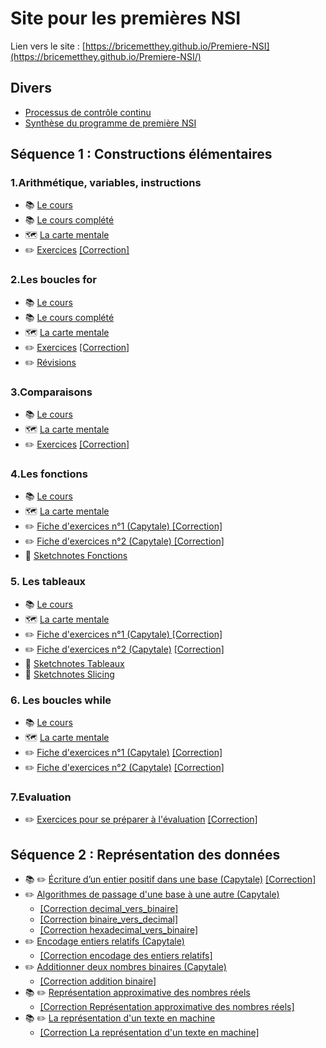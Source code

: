# Site pour les premières NSI

Lien vers le site : [https://bricemetthey.github.io/Premiere-NSI](https://bricemetthey.github.io/Premiere-NSI/)

## Divers

+ [Processus de contrôle continu](https://github.com/BriceMetthey/Premiere-NSI/blob/main/Divers/Controle_Continu.pdf)
+ [Synthèse du programme de première NSI](https://github.com/BriceMetthey/Premiere-NSI/blob/main/Divers/Synth%C3%A8se_programme_premiere_NSI.pdf)

## Séquence 1 : Constructions élémentaires

### 1.Arithmétique, variables, instructions

+ :books: [Le cours](https://github.com/BriceMetthey/Premiere-NSI/blob/main/Sequence_1_constructions_elementaires/1_Affectation/Cours.pdf)
+ 📚 [Le cours complété](https://github.com/BriceMetthey/Premiere-NSI/blob/main/Sequence_1_constructions_elementaires/1_Affectation/Cours-Complet.pdf)
+ :world_map: [La carte mentale](https://github.com/BriceMetthey/Premiere-NSI/blob/main/Sequence_1_constructions_elementaires/1_Affectation/Constructions%20%C3%A9l%C3%A9mentaires%20-%20Variables.svg)
+ :pencil2: [Exercices](https://github.com/BriceMetthey/Premiere-NSI/blob/main/Sequence_1_constructions_elementaires/1_Affectation/Exercices.pdf) [[Correction]](https://github.com/BriceMetthey/Premiere-NSI/blob/main/Sequence_1_constructions_elementaires/1_Affectation/Exercices_corrig%C3%A9s.pdf)
  
### 2.Les boucles for

+ :books: [Le cours](https://github.com/BriceMetthey/Premiere-NSI/blob/main/Sequence_1_constructions_elementaires/2_Boucles_for/Cours.pdf)
+ 📚 [Le cours complété](https://github.com/BriceMetthey/Premiere-NSI/blob/main/Sequence_1_constructions_elementaires/2_Boucles_for/Cours_complet.pdf)
+ :world_map: [La carte mentale](https://github.com/BriceMetthey/Premiere-NSI/blob/main/Sequence_1_constructions_elementaires/2_Boucles_for/Constructions%20%C3%A9l%C3%A9mentaires%20-%20Les%20boucles%20for.svg
)
+ :pencil2: [Exercices](https://github.com/BriceMetthey/Premiere-NSI/blob/main/Sequence_1_constructions_elementaires/2_Boucles_for/Exercices.pdf) [[Correction]](https://github.com/BriceMetthey/Premiere-NSI/blob/main/Sequence_1_constructions_elementaires/2_Boucles_for/Exercices_corrig%C3%A9s.pdf)
+ :pencil2: [Révisions](https://github.com/BriceMetthey/Premiere-NSI/blob/main/Sequence_1_constructions_elementaires/2_Boucles_for/R%C3%A9visions.pdf)
  
### 3.Comparaisons

+ :books: [Le cours](https://github.com/BriceMetthey/Premiere-NSI/blob/main/Sequence_1_constructions_elementaires/3_Comparaisons/Cours.pdf)
+ :world_map: [La carte mentale](https://github.com/BriceMetthey/Premiere-NSI/blob/main/Sequence_1_constructions_elementaires/3_Comparaisons/Constructions%20%C3%A9l%C3%A9mentaires%20-%20Comparaisons.svg)
+ :pencil2: [Exercices](https://github.com/BriceMetthey/Premiere-NSI/blob/main/Sequence_1_constructions_elementaires/3_Comparaisons/Exercices.pdf) [[Correction]](https://github.com/BriceMetthey/Premiere-NSI/blob/main/Sequence_1_constructions_elementaires/3_Comparaisons/Exercices_corrig%C3%A9s.pdf)
  
### 4.Les fonctions

+ :books: [Le cours](https://github.com/BriceMetthey/Premiere-NSI/blob/main/Sequence_1_constructions_elementaires/4_Fonctions/Cours.pdf)
+ :world_map: [La carte mentale](https://github.com/BriceMetthey/Premiere-NSI/blob/main/Sequence_1_constructions_elementaires/4_Fonctions/Constructions%20%C3%A9l%C3%A9mentaires%20-%20Les%20fonctions.svg)
+ :pencil2: [Fiche d'exercices n°1 (Capytale) ](https://capytale2.ac-paris.fr/web/c/72de-4121685) [[Correction]](https://github.com/BriceMetthey/Premiere-NSI/blob/main/Sequence_1_constructions_elementaires/4_Fonctions/Exercices_corrig%C3%A9s.pdf)
+ :pencil2: [Fiche d'exercices n°2 (Capytale) ](https://capytale2.ac-paris.fr/web/c/f8dc-4210705) [[Correction]](https://github.com/BriceMetthey/Premiere-NSI/blob/main/Sequence_1_constructions_elementaires/4_Fonctions/Exercices-suite__corrig%C3%A9s.pdf)
+ :dart: [Sketchnotes Fonctions](https://github.com/BriceMetthey/Premiere-NSI/blob/main/Sequence_1_constructions_elementaires/4_Fonctions/Sketchnote.pdf)

### 5. Les tableaux

+ :books: [Le cours](https://capytale2.ac-paris.fr/web/c/2336-4265077)
+ :world_map: [La carte mentale](https://github.com/BriceMetthey/Premiere-NSI/blob/main/Sequence_1_constructions_elementaires/5_Tableaux/Constructions%20%C3%A9l%C3%A9mentaires%20-%20Les%20tableaux.svg)
+ :pencil2: [Fiche d'exercices n°1 (Capytale) ](https://capytale2.ac-paris.fr/web/c/df63-4265224) [[Correction]](https://github.com/BriceMetthey/Premiere-NSI/blob/main/Sequence_1_constructions_elementaires/5_Tableaux/Fiche_Exercices_1_Correction.pdf)
+ :pencil2: [Fiche d'exercices n°2 (Capytale)](https://capytale2.ac-paris.fr/web/c/c23d-4311060) [[Correction]](https://github.com/BriceMetthey/Premiere-NSI/blob/main/Sequence_1_constructions_elementaires/5_Tableaux/Fiche_Exercices_2_Correction.pdf)
+ :dart: [Sketchnotes Tableaux](https://github.com/BriceMetthey/Premiere-NSI/blob/main/Sequence_1_constructions_elementaires/5_Tableaux/Sketchnote.pdf)
+ :dart: [Sketchnotes Slicing](https://github.com/BriceMetthey/Premiere-NSI/blob/main/Sequence_1_constructions_elementaires/5_Tableaux/Sketchnotes_2.pdf)

### 6. Les boucles while
+ :books: [Le cours](https://capytale2.ac-paris.fr/web/c/4107-4311316)
+ :world_map: [La carte mentale](https://github.com/BriceMetthey/Premiere-NSI/blob/main/Sequence_1_constructions_elementaires/6_Boucles_while/Constructions%20%C3%A9l%C3%A9mentaires%20-%20La%20boucle%20while.svg)
+ :pencil2: [Fiche d'exercices n°1 (Capytale)](https://capytale2.ac-paris.fr/web/c/c37a-4311439) [[Correction]](https://github.com/BriceMetthey/Premiere-NSI/blob/main/Sequence_1_constructions_elementaires/6_Boucles_while/Fiche_Exercices_1_Correction.pdf)
+ ✏️ [Fiche d'exercices n°2 (Capytale)](https://capytale2.ac-paris.fr/web/c/89e4-4346347) [[Correction]](https://github.com/BriceMetthey/Premiere-NSI/blob/main/Sequence_1_constructions_elementaires/6_Boucles_while/Fiche_Exercices_2_Correction.pdf)

### 7.Evaluation

+ :pencil2: [Exercices pour se préparer à l'évaluation](https://github.com/BriceMetthey/Premiere-NSI/blob/main/Sequence_1_constructions_elementaires/7_Evaluation/Pr%C3%A9paration_%C3%A9valuation_1.pdf) [[Correction]](https://github.com/BriceMetthey/Premiere-NSI/blob/main/Sequence_1_constructions_elementaires/7_Evaluation/Correction_pr%C3%A9paration_%C3%A9valuation_1.pdf)


## Séquence 2 : Représentation des données
+ :books: :pencil2: [Écriture d’un entier positif dans une base (Capytale)](https://capytale2.ac-paris.fr/web/c/a6b4-4500679) [[Correction]](https://github.com/BriceMetthey/Premiere-NSI/blob/main/Sequence_2_repr%C3%A9sentation_des_donn%C3%A9es/Correction_Repr%C3%A9sentation_entiers_positifs.pdf)
+ :pencil2: [Algorithmes de passage d'une base à une autre (Capytale)](https://capytale2.ac-paris.fr/web/c/b33c-4527270)
  + [[Correction decimal_vers_binaire]](https://github.com/BriceMetthey/Premiere-NSI/blob/main/Sequence_2_repr%C3%A9sentation_des_donn%C3%A9es/decimal_vers_binaire.py)
  + [[Correction binaire_vers_decimal]](https://github.com/BriceMetthey/Premiere-NSI/blob/main/Sequence_2_repr%C3%A9sentation_des_donn%C3%A9es/binaire_vers_decimal.py)
  + [[Correction hexadecimal_vers_binaire]](https://github.com/BriceMetthey/Premiere-NSI/blob/main/Sequence_2_repr%C3%A9sentation_des_donn%C3%A9es/hexadecimal_vers_binaire.py)
+ :pencil2: [Encodage entiers relatifs (Capytale)](https://capytale2.ac-paris.fr/web/c/1273-4527532)
  + [[Correction encodage des entiers relatifs]](https://github.com/BriceMetthey/Premiere-NSI/blob/main/Sequence_2_repr%C3%A9sentation_des_donn%C3%A9es/Encodage%20d%E2%80%99entiers%20relatifs%20-%20Correction.pdf) 
+ ✏️ [Additionner deux nombres binaires (Capytale) ](https://capytale2.ac-paris.fr/web/c/42ec-4585416)
  + [[Correction addition binaire]](https://github.com/BriceMetthey/Premiere-NSI/blob/main/Sequence_2_repr%C3%A9sentation_des_donn%C3%A9es/addition_binaire.py)
+ :books: :pencil2: [Représentation approximative des nombres réels](https://github.com/BriceMetthey/Premiere-NSI/blob/main/Sequence_2_repr%C3%A9sentation_des_donn%C3%A9es/Format%20IEEE%20754.pdf)
  + [[Correction Représentation approximative des nombres réels]](https://github.com/BriceMetthey/Premiere-NSI/blob/main/Sequence_2_repr%C3%A9sentation_des_donn%C3%A9es/Format%20IEEE%20754%20-%20Correction.pdf)
+ :books: ✏️ [La représentation d'un texte en machine](https://capytale2.ac-paris.fr/web/c/d11e-4691514)
  + [[Correction La représentation d'un texte en machine]](https://github.com/BriceMetthey/Premiere-NSI/blob/main/Sequence_2_repr%C3%A9sentation_des_donn%C3%A9es/Repr%C3%A9sentation%20du%20texte.pdf)  
